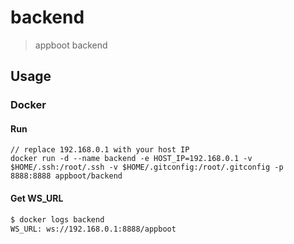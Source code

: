 # backend

> appboot backend

## Usage

### Docker

#### Run

```shell
// replace 192.168.0.1 with your host IP
docker run -d --name backend -e HOST_IP=192.168.0.1 -v $HOME/.ssh:/root/.ssh -v $HOME/.gitconfig:/root/.gitconfig -p 8888:8888 appboot/backend
```

#### Get WS_URL

```sh
$ docker logs backend
WS_URL: ws://192.168.0.1:8888/appboot
```
